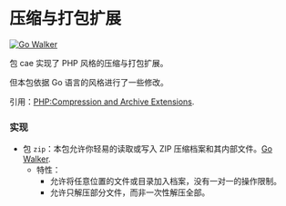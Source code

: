 压缩与打包扩展
=============

[![Go Walker](http://gowalker.org/api/v1/badge)](http://gowalker.org/github.com/Unknwon/cae)

包 cae 实现了 PHP 风格的压缩与打包扩展。

但本包依据 Go 语言的风格进行了一些修改。

引用：[PHP:Compression and Archive Extensions](http://www.php.net/manual/en/refs.compression.php).

### 实现

- 包 `zip`：本包允许你轻易的读取或写入 ZIP 压缩档案和其内部文件。[Go Walker](http://gowalker.org/github.com/Unknwon/cae/zip).
	- 特性：
		- 允许将任意位置的文件或目录加入档案，没有一对一的操作限制。
		- 允许只解压部分文件，而非一次性解压全部。 